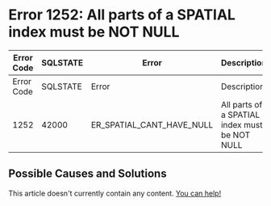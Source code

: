 
# Error 1252: All parts of a SPATIAL index must be NOT NULL


| Error Code | SQLSTATE | Error | Description |
| --- | --- | --- | --- |
| Error Code | SQLSTATE | Error | Description |
| 1252 | 42000 | ER_SPATIAL_CANT_HAVE_NULL | All parts of a SPATIAL index must be NOT NULL |




## Possible Causes and Solutions


This article doesn't currently contain any content. [You can help!](/kb/en/writing-and-editing-knowledge-base-articles/)

